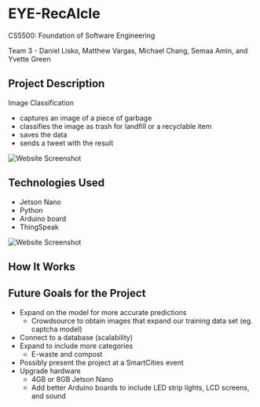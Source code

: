 # EYE-RecAIcle

CS5500: Foundation of Software Engineering

Team 3 - Daniel Lisko, Matthew Vargas, Michael Chang, Semaa Amin, and Yvette Green

## Project Description
Image Classification 
 - captures an image of a piece of garbage 
 - classifies the image as trash for landfill or a recyclable item
 - saves the data 
 - sends a tweet with the result

![Website Screenshot](https://github.com/greeny90/recycle-ai/blob/main/logo.png)

## Technologies Used
- Jetson Nano
- Python
- Arduino board 
- ThingSpeak

![Website Screenshot](https://developer.nvidia.com/sites/default/files/akamai/embedded/images/jetsonNano/JetsonNano-DevKit_Front-Top_Right_trimmed.jpg)

## How It Works

## Future Goals for the Project
- Expand on the model for more accurate predictions
   - Crowdsource to obtain images that expand our training data set (eg. captcha model)
- Connect to a database (scalability)
- Expand to include more categories 
   - E-waste and compost
- Possibly present the project at a SmartCities event
- Upgrade hardware 
   - 4GB or 8GB Jetson Nano 
   - Add better Arduino boards to include LED strip lights, LCD screens, and sound



